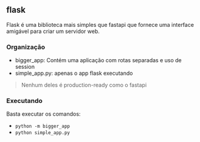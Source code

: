 ## flask

Flask é uma biblioteca mais simples que fastapi que fornece uma interface amigável para criar um servidor web.

### Organização

- bigger_app: Contém uma aplicação com rotas separadas e uso de session
- simple_app.py: apenas o app flask executando

> Nenhum deles é production-ready como o fastapi


### Executando

Basta executar os comandos:
- `python -m bigger_app`
- `python simple_app.py`
